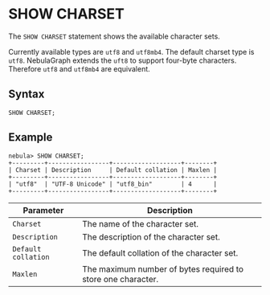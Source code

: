 # SHOW CHARSET

The `SHOW CHARSET` statement shows the available character sets.

Currently available types are `utf8` and `utf8mb4`. The default charset type is `utf8`. NebulaGraph extends the `uft8` to support four-byte characters. Therefore `utf8` and `utf8mb4` are equivalent.

## Syntax

```ngql
SHOW CHARSET;
```

## Example

```ngql
nebula> SHOW CHARSET;
+---------+-----------------+-------------------+--------+
| Charset | Description     | Default collation | Maxlen |
+---------+-----------------+-------------------+--------+
| "utf8"  | "UTF-8 Unicode" | "utf8_bin"        | 4      |
+---------+-----------------+-------------------+--------+
```

| Parameter           | Description                                                  |
|---------------------|--------------------------------------------------------------|
| `Charset`           | The name of the character set.                               |
| `Description`       | The description of the character set.                        |
| `Default collation` | The default collation of the character set.                  |
| `Maxlen`            | The maximum number of bytes required to store one character. |
